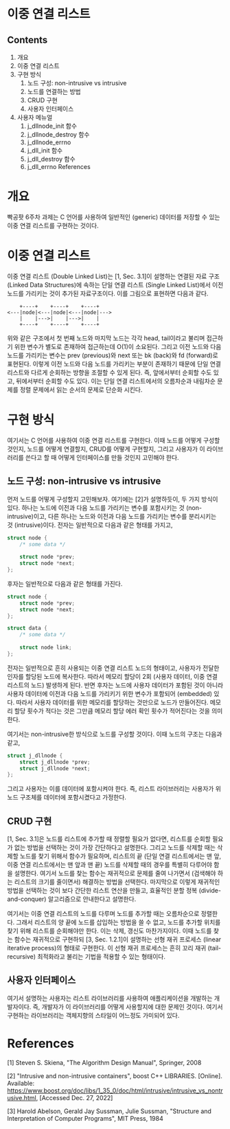 이중 연결 리스트
=============


Contents
--------
1. 개요
2. 이중 연결 리스트
3. 구현 방식
   1. 노드 구성: non-intrusive vs intrusive
   2. 노드를 연결하는 방법
   3. CRUD 구현
   4. 사용자 인터페이스
4. 사용자 메뉴얼
   1. j_dllnode_init 함수
   2. j_dllnode_destroy 함수
   3. j_dllnode_errno
   4. j_dll_init 함수
   5. j_dll_destroy 함수
   6. j_dll_errno
References



# 개요
 빡공팟 6주차 과제는 C 언어를 사용하여 일반적인 (generic) 데이터를 저장할 수 있는 이중 연결 리스트를 구현하는 것이다.
 
# 이중 연결 리스트
 이중 연결 리스트 (Double Linked List)는 [1, Sec. 3.1]이 설명하는 연결된 자료 구조 (Linked Data Structures)에 속하는 단일 연결 리스트 (Single Linked List)에서 이전 노드를 가리키는 것이 추가된 자료구조이다. 이를 그림으로 표현하면 다음과 같다.
 
```
    +----+    +----+    +----+
<---|node|<---|node|<---|node|--->
    |    |--->|    |--->|    |
    +----+    +----+    +----+
```

위와 같은 구조에서 첫 번째 노드와 마지막 노드는 각각 head, tail이라고 불리며 접근하기 위한 변수가 별도로 존재하여 접근하는데 O(1)이 소요된다. 그리고 이전 노드와 다음 노드를 가리키는 변수는 prev (previous)와 next 또는 bk (back)와 fd (forward)로 표현된다. 이렇게 이전 노드와 다음 노드를 가리키는 부분이 존재하기 때문에 단일 연결 리스트와 다르게 순회하는 방향을 조절할 수 있게 된다. 즉, 앞에서부터 순회할 수도 있고, 뒤에서부터 순회할 수도 있다. 이는 단일 연결 리스트에서의 오름차순과 내림차순 문제를 정렬 문제에서 읽는 순서의 문제로 단순화 시킨다.

# 구현 방식
 여기서는 C 언어를 사용하여 이중 연결 리스트를 구현한다. 이때 노드를 어떻게 구성할 것인지, 노드를 어떻게 연결할지, CRUD를 어떻게 구현할지, 그리고 사용자가 이 라이브러리를 쓴다고 할 때 어떻게 인터페이스를 만들 것인지 고민해야 한다.
 
## 노드 구성: non-intrusive vs intrusive
 먼저 노드를 어떻게 구성할지 고민해보자. 여기에는 [2]가 설명하듯이, 두 가지 방식이 있다. 하나는 노드에 이전과 다음 노드를 가리키는 변수를 포함시키는 것 (non-intrusive)이고, 다른 하나는 노드와 이전과 다음 노드를 가리키는 변수를 분리시키는 것 (intrusive)이다. 전자는 일반적으로 다음과 같은 형태를 가지고,
 
```C
struct node {
    /* some data */
	
    struct node *prev;
    struct node *next;
};
```

후자는 일반적으로 다음과 같은 형태를 가진다.

```C
struct node {
    struct node *prev;
    struct node *next;
};

struct data {
    /* some data */
	
	struct node link;
};
```

전자는 일반적으로 흔히 사용되는 이중 연결 리스트 노드의 형태이고, 사용자가 전달한 인자를 할당된 노드에 복사한다. 따라서 메모리 할당이 2회 (사용자 데이터, 이중 연결 리스트의 노드) 발생하게 된다. 반면 후자는 노드에 사용자 데이터가 포함된 것이 아니라 사용자 데이터에 이전과 다음 노드를 가리키기 위한 변수가 포함되어 (embedded) 있다. 따라서 사용자 데이터를 위한 메모리를 할당하는 것만으로 노드가 만들어진다. 메모리 할당 횟수가 적다는 것은 그만큼 메모리 할당 에러 확인 횟수가 적어진다는 것을 의미한다.

 여기서는 non-intrusive한 방식으로 노드를 구성할 것이다. 이때 노드의 구조는 다음과 같고,
 
```C
struct j_dllnode {
    struct j_dllnode *prev;
    struct j_dllnode *next;
};
```

그리고 사용자는 이를 데이터에 포함시켜야 한다. 즉, 리스트 라이브러리는 사용자가 위 노드 구조체를 데이터에 포함시켰다고 가정한다.

## CRUD 구현
 [1, Sec. 3.1]은 노드를 리스트에 추가할 때 정렬할 필요가 없다면, 리스트를 순회할 필요가 없는 방법을 선택하는 것이 가장 간단하다고 설명한다. 그리고 노드를 삭제할 때는 삭제할 노드를 찾기 위해서 함수가 필요하며, 리스트의 끝 (단일 연결 리스트에서는 맨 앞, 이중 연결 리스트에서는 맨 앞과 맨 끝) 노드를 삭제할 때의 경우를 특별히 다루어야 함을 설명한다. 여기서 노드를 찾는 함수는 재귀적으로 문제를 줄여 나가면서 (검색해야 하는 리스트의 크기를 줄이면서) 해결하는 방법을 선택한다. 마지막으로 이렇게 재귀적인 방법을 선택하는 것이 보다 간단한 리스트 연산을 만들고, 효율적인 분할 정복 (divide-and-conquer) 알고리즘으로 안내한다고 설명한다.
 
 여기서는 이중 연결 리스트의 노드를 다루며 노드를 추가할 때는 오름차순으로 정렬한다. 그래서 리스트의 양 끝에 노드를 삽입하는 방법을 쓸 수 없고, 노드를 추가할 위치를 찾기 위해 리스트를 순회해야만 한다. 이는 삭제, 갱신도 마찬가지이다. 이때 노드를 찾는 함수는 재귀적으로 구현하되 [3, Sec. 1.2.1]이 설명하는 선형 재귀 프로세스 (linear iterative process)의 형태로 구현한다. 이 선형 재귀 프로세스는 흔히 꼬리 재귀 (tail-recursive) 최적화라고 불리는 기법을 적용할 수 있는 형태이다.
 
## 사용자 인터페이스
 여기서 설명하는 사용자는 리스트 라이브러리를 사용하여 애플리케이션을 개발하는 개발자이다. 즉, 개발자가 이 라이브러리를 어떻게 사용할지에 대한 문제인 것이다. 여기서 구현하는 라이브러리는 객체지향의 스타일이 어느정도 가미되어 있다.

# References
[1] Steven S. Skiena, "The Algorithm Design Manual", Springer, 2008

[2] "Intrusive and non-intrusive containers", boost C++ LIBRARIES. [Online]. Available: https://www.boost.org/doc/libs/1_35_0/doc/html/intrusive/intrusive_vs_nontrusive.html, [Accessed Dec. 27, 2022]

[3] Harold Abelson, Gerald Jay Sussman, Julie Sussman, "Structure and Interpretation of Computer Programs", MIT Press, 1984
